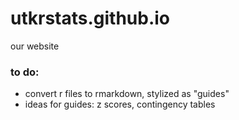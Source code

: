 # utkrstats.github.io
our website


### to do:
+ convert r files to rmarkdown, stylized as "guides"
+ ideas for guides: z scores, contingency tables
